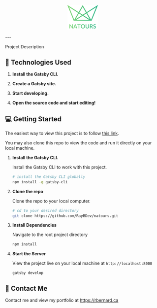 <p align="center">
    <img alt="Natours Project" src="https://github.com/RayBDev/natours/blob/master/src/resources/img/logo-green-2x.png" width="100" />
</p>
---

Project Description

## :bookmark_tabs: Technologies Used

1.  **Install the Gatsby CLI.**

2)  **Create a Gatsby site.**

3.  **Start developing.**

4)  **Open the source code and start editing!**

## :computer: Getting Started

The easiest way to view this project is to follow [this link](https://raybdev.github.io/natours/).

You may also clone this repo to view the code and run it directly on your local machine.

1.  **Install the Gatsby CLI.**

    Install the Gatsby CLI to work with this project.

    ```sh
    # install the Gatsby CLI globally
    npm install -g gatsby-cli
    ```

2.  **Clone the repo**

    Clone the repo to your local computer.

    ```sh
    # cd to your desired directory
    git clone https://github.com/RayBDev/natours.git
    ```

3.  **Install Dependencies**

    Navigate to the root project directory

    ```sh
    npm install
    ```

4.  **Start the Server**

    View the project live on your local machine at `http://localhost:8000`

    ```sh
    gatsby develop
    ```

## :email: Contact Me

Contact me and view my portfolio at <https://rbernard.ca>
